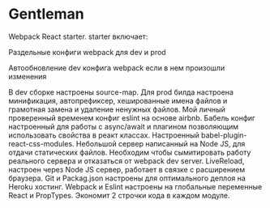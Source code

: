 # Gentleman
Webpack React starter. 
starter включает:

Раздельные конфиги webpack для dev и prod 

Автообновление dev конфига webpack если в нем произошли изменения

В dev сборке настроены source-map.
Для prod билда настроена минификация, автопрефиксер, xешированные имена файлов и грамотная замена и удаление ненужных файлов.
Мой личный проверенный временем конфиг eslint на основе airbnb.
Бабель конфиг настроенный для работы с async/await и плагином позволяющим использовать свойства в реакт классах.
Настроенный babel-plugin-react-css-modules.
Небольшой сервер написанный на Node JS, для отдачи статических файлов. Необходим чтобы сымитировать работу реального сервера и отказаться от webpack dev server.
LiveReload, настроен через Node JS сервер, работает в связке с расширением браузера.
Git и Packag.json настроены для оптимального деплоя на Heroku хостинг.
Webpack и Eslint настроены на глобальные переменные React и PropTypes. Экономит 2 строчки кода в каждом модуле.
